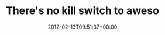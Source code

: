 ---
retweeted: false
source: <a href="http://itunes.apple.com/us/app/twitter/id409789998?mt=12" rel="nofollow">Twitter
  for Mac</a>
entities:
  hashtags: []
  symbols: []
  user_mentions: []
  urls:
  - url: http://t.co/fvmunMhw
    expanded_url: http://dilbert.com/strips/comic/2012-02-11/
    display_url: dilbert.com/strips/comic/2…
    indices:
    - '35'
    - '55'
display_text_range:
- '0'
- '55'
favorite_count: '0'
id_str: '168995736258748416'
truncated: false
retweet_count: '0'
id: '168995736258748416'
possibly_sensitive: false
created_at: Mon Feb 13 09:51:37 +0000 2012
favorited: false
full_text: There's no kill switch to awesome.
lang: en
quote_url: http://dilbert.com/strips/comic/2012-02-11/
tags:
- pesos:twitter
date: '2012-02-13T09:51:37+00:00'
src: https://twitter.com/bascht/status/168995736258748416
original_url: https://twitter.com/bascht/status/168995736258748416
type: twitter_tweet
text: There's no kill switch to awesome.
title: There's no kill switch to aweso

---